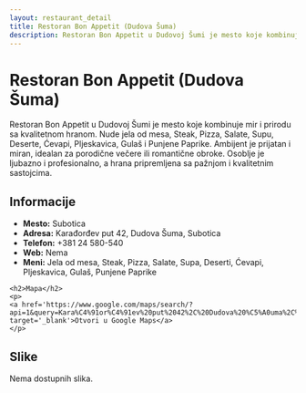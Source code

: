 ```yaml
---
layout: restaurant_detail
title: Restoran Bon Appetit (Dudova Šuma)
description: Restoran Bon Appetit u Dudovoj Šumi je mesto koje kombinuje mir i prirodu sa kvalitetnom hranom. Nude jela od mesa, Steak, Pizza, Salate, Supu, Deserte, Ćevapi, Pljeskavica, Gulaš i Punjene Paprike. Ambijent je prijatan i miran, idealan za porodične večere ili romantične obroke. Osoblje je ljubazno i profesionalno, a hrana pripremljena sa pažnjom i kvalitetnim sastojcima.
---
```


# Restoran Bon Appetit (Dudova Šuma)
<p class="description">Restoran Bon Appetit u Dudovoj Šumi je mesto koje kombinuje mir i prirodu sa kvalitetnom hranom. Nude jela od mesa, Steak, Pizza, Salate, Supu, Deserte, Ćevapi, Pljeskavica, Gulaš i Punjene Paprike. Ambijent je prijatan i miran, idealan za porodične večere ili romantične obroke. Osoblje je ljubazno i profesionalno, a hrana pripremljena sa pažnjom i kvalitetnim sastojcima.</p>

<div class="left-column text-content">
    <h2>Informacije</h2>
    <ul>
        <li><strong>Mesto:</strong> Subotica</li>
        <li><strong>Adresa:</strong> Karađorđev put 42, Dudova Šuma, Subotica</li>
        <li><strong>Telefon:</strong> +381 24 580-540</li>
        <li><strong>Web:</strong> Nema</li>
        <li><strong>Meni:</strong> Jela od mesa, Steak, Pizza, Salate, Supa, Deserti, Ćevapi, Pljeskavica, Gulaš, Punjene Paprike</li>
    </ul>

    <h2>Mapa</h2>
    <p>
    <a href='https://www.google.com/maps/search/?api=1&query=Kara%C4%91or%C4%91ev%20put%2042%2C%20Dudova%20%C5%A0uma%2C%20Subotica%2C%20Subotica' target='_blank'>Otvori u Google Maps</a>
    </p>
</div>

<div class="right-column">
    <h2>Slike</h2>
    <div class="images-grid">
<p>Nema dostupnih slika.</p>
    </div>
</div>